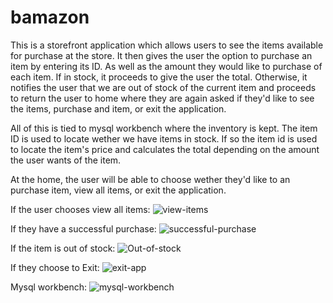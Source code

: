 # bamazon

This is a storefront application which allows users to see the items available for purchase at the store. 
It then gives the user the option to purchase an item by entering its ID. As well as the amount they would like to purchase of each item.
If in stock, it proceeds to give the user the total. Otherwise, it notifies the user that we are out of stock of the current item and proceeds to return the user to home where they are again asked if they'd like to see the items, purchase and item, or exit the application.

All of this is tied to mysql workbench where the inventory is kept. The item ID is used to locate wether we have items in stock. If so the item id is used to locate the item's price and calculates the total depending on the amount the user wants of the item.

At the home, the user will be able to choose wether they'd like to an purchase item, view all items, or exit the application. 

If the user chooses view all items:
![view-items](https://github.com/Yenseydm/liri-node-app/blob/master/concert-this.gif)

If they have a successful purchase:
![successful-purchase]()

If the item is out of stock:
![Out-of-stock]()

If they choose to Exit:
![exit-app]()

Mysql workbench:
![mysql-workbench]()

